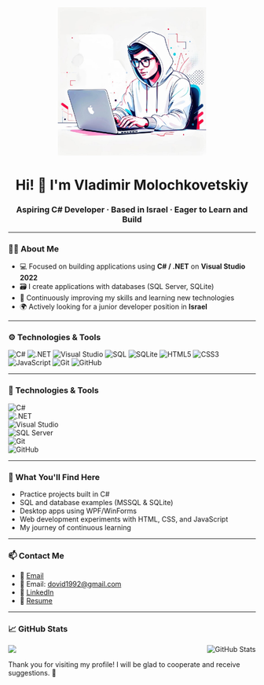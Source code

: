 <div align="center">
  <img src="https://github.com/shankkzn/profile-assets/raw/main/banner1.jpg" alt="Banner 1" width="60%" />
</div>

<h1 align="center">Hi! 👋 I'm Vladimir Molochkovetskiy</h1>

<h3 align="center">
  <strong>Aspiring C# Developer · Based in Israel · Eager to Learn and Build</strong>
</h3>

---

### 👨‍💻 About Me

- 💻 Focused on building applications using **C# / .NET** on **Visual Studio 2022**
- 🗃 I create applications with databases (SQL Server, SQLite)
- 🧠 Continuously improving my skills and learning new technologies
- 🌍 Actively looking for a junior developer position in **Israel**

---

### ⚙️ Technologies & Tools

![C#](https://img.shields.io/badge/-CSharp-239120?style=for-the-badge&logo=c-sharp&logoColor=white)
![.NET](https://img.shields.io/badge/-.NET-512BD4?style=for-the-badge&logo=dotnet&logoColor=white)
![Visual Studio](https://img.shields.io/badge/-VisualStudio-5C2D91?style=for-the-badge&logo=visualstudio&logoColor=white)
![SQL](https://img.shields.io/badge/-SQL-4479A1?style=for-the-badge&logo=MicrosoftSQLServer&logoColor=white)
![SQLite](https://img.shields.io/badge/-SQLite-003B57?style=for-the-badge&logo=sqlite&logoColor=white)
![HTML5](https://img.shields.io/badge/-HTML5-E34F26?style=for-the-badge&logo=html5&logoColor=white)
![CSS3](https://img.shields.io/badge/-CSS3-1572B6?style=for-the-badge&logo=css3&logoColor=white)
![JavaScript](https://img.shields.io/badge/-JavaScript-F7DF1E?style=for-the-badge&logo=javascript&logoColor=black)
![Git](https://img.shields.io/badge/-Git-F05032?style=for-the-badge&logo=git&logoColor=white)
![GitHub](https://img.shields.io/badge/-GitHub-181717?style=for-the-badge&logo=github&logoColor=white)

---

### 🔧 Technologies & Tools

![C#](https://img.shields.io/badge/C%23-239120?style=flat&logo=c-sharp&logoColor=white)  
![.NET](https://img.shields.io/badge/.NET-512BD4?style=flat&logo=dotnet&logoColor=white)  
![Visual Studio](https://img.shields.io/badge/Visual_Studio-5C2D91?style=flat&logo=visual-studio&logoColor=white)  
![SQL Server](https://img.shields.io/badge/SQL_Server-CC2927?style=flat&logo=microsoft-sql-server&logoColor=white)  
![Git](https://img.shields.io/badge/Git-F05032?style=flat&logo=git&logoColor=white)  
![GitHub](https://img.shields.io/badge/GitHub-181717?style=flat&logo=github&logoColor=white)

---

### 📁 What You'll Find Here

- Practice projects built in C#
- SQL and database examples (MSSQL & SQLite)
- Desktop apps using WPF/WinForms
- Web development experiments with HTML, CSS, and JavaScript
- My journey of continuous learning

---

### 📫 Contact Me

- 📧 [Email](mailto:dovid1992@gmail.com)
- 📧 Email: dovid1992@gmail.com
- 💼 [LinkedIn](https://www.linkedin.com/in/vladimir-molochkovetsky-67670aab)   
- 📄 [Resume](https://github.com/VladimirMolochkovetskiy/resume/raw/main/Resume_Vladimir_Molochkovetskiy.pdf)

---

### 📈 GitHub Stats

<p>
  <img align="left" src="https://github-readme-stats.vercel.app/api/top-langs/?username=shankkzn&layout=compact&theme=radical" />
</p>
<p align="right">
  <img src="https://github-readme-stats.vercel.app/api?username=shankkzn&show_icons=true&theme=tokyonight" alt="GitHub Stats" />
</p>

Thank you for visiting my profile! I will be glad to cooperate and receive suggestions. 🚀

